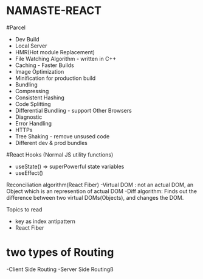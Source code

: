 # NAMASTE-REACT



#Parcel
- Dev Build
- Local Server
- HMR(Hot module Replacement)
- File Watching Algorithm - written in C++
- Caching - Faster Builds
- Image Optimization
- Minification for production build
- Bundling
- Compressing
- Consistent Hashing
- Code Splitting
- Differential Bundling - support Other Browsers
- Diagnostic
- Error Handling
- HTTPs
- Tree Shaking - remove unsused code
- Different dev & prod bundles

#React Hooks
(Normal JS utility functions)
- useState() => superPowerful state variables
- useEffect()

Reconciliation algorithm(React Fiber)
-Virtual DOM : not an actual DOM, an Object which is an represention of actual DOM
-Diff algorithm: Finds out the difference between two virtual DOMs(Objects), and changes the DOM.

Topics to read
- key as index antipattern
- React Fiber

# two types of Routing
-Client Side Routing
-Server Side Routingß